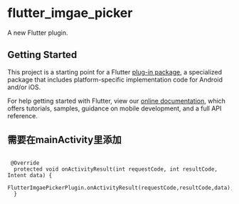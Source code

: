 # flutter_imgae_picker

A new Flutter plugin.

## Getting Started

This project is a starting point for a Flutter
[plug-in package](https://flutter.dev/developing-packages/),
a specialized package that includes platform-specific implementation code for
Android and/or iOS.

For help getting started with Flutter, view our 
[online documentation](https://flutter.dev/docs), which offers tutorials, 
samples, guidance on mobile development, and a full API reference.

## 需要在mainActivity里添加


```

 @Override
  protected void onActivityResult(int requestCode, int resultCode, Intent data) {
    FlutterImgaePickerPlugin.onActivityResult(requestCode,resultCode,data);
  }

```